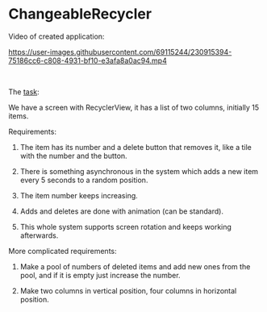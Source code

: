 # ChangeableRecycler

Video of created application:

https://user-images.githubusercontent.com/69115244/230915394-75186cc6-c808-4931-bf10-e3afa8a0ac94.mp4

<br />

The [task](https://github.com/avito-tech/bx-android-trainee-assigment):

We have a screen with RecyclerView, it has a list of two columns, initially 15 items.

Requirements:

1. The item has its number and a delete button that removes it, like a tile with the number and the button.

2. There is something asynchronous in the system which adds a new item every 5 seconds to a random position.

3. The item number keeps increasing.

4. Adds and deletes are done with animation (can be standard).

5. This whole system supports screen rotation and keeps working afterwards.

More complicated requirements:

1. Make a pool of numbers of deleted items and add new ones from the pool, and if it is empty just increase the number.

2. Make two columns in vertical position, four columns in horizontal position.
